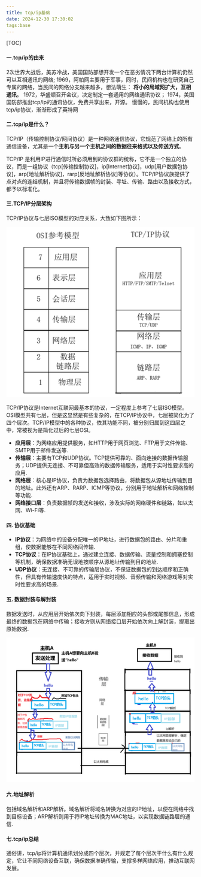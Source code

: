 ```yaml
---
title: tcp/ip基础
date: 2024-12-30 17:30:02
tags:base
---
```


[TOC]

#### 一.tcp/ip的由来

2次世界大战后，美苏冷战，美国国防部想开发一个在恶劣情况下两台计算机仍然可以互相通讯的网络;
1969，阿帕网主要用于军事，同时，民间机构也在研究自己专属的网络，当民间的网络分支越来越多，想法萌生： **将小的局域网扩大，互相通讯**。
1972，华盛顿召开会议，决定制定一套通用的网络通讯协议；
1974，美国国防部推出tcp/ip的通讯协议，免费共享出来，开源。
慢慢的，民间机构也使用tcp/ip协议，渐渐形成了英特网

#### 二.tcp/ip是什么？

TCP/IP（传输控制协议/网间协议）是一种网络通信协议，它规范了网络上的所有通信设备，尤其是一个**主机与另一个主机之间的数据往来格式以及传送方式**。

TCP/IP 是利用IP进行通信时所必须用到的协议群的统称，它不是一个独立的协议，而是一组协议（tcp[传输控制协议]，ip[Internet协议]，udp[用户数据包协议]，arp[地址解析协议]，rarp[反地址解析协议]等协议）。TCP/IP协议族提供了点对点的连结机制，并且将传输数据帧的封装、寻址、传输、路由以及接收方式，都予以标准化。

#### 三.TCP/IP分层架构

TCP/IP协议与七层ISO模型的对应关系，大致如下图所示：



![image-20241230180818018](./TCP.OSI参考模型.png)

TCP/IP协议是Internet互联网最基本的协议，一定程度上参考了七层ISO模型。OSI模型共有七层，但是这显然是有些复杂的，在TCP/IP协议中，七层被简化为了四个层次。TCP/IP模型中的各种协议，依其功能不同，被分别归属到这四层之中，常被视为是简化过后的七层OSI。


- **应用层**：为网络应用提供服务，如HTTP用于网页浏览、FTP用于文件传输、SMTP用于邮件发送等.
- **传输层**：主要有TCP和UDP协议。TCP提供可靠的、面向连接的数据传输服务；UDP提供无连接、不可靠但高效的数据传输服务，适用于实时性要求高的应用.
- **网络层**：核心是IP协议，负责为数据包选择路由，将数据包从源地址传输到目的地址。此外还有ARP、RARP、ICMP等协议，分别用于地址解析和网络控制等功能.
- **网络接口层**：负责数据帧的发送和接收，涉及实际的网络硬件和链路，如以太网、Wi-Fi等.

#### 四. 协议基础


- **IP协议**：为网络中的设备分配唯一的IP地址，进行数据包的路由、分片和重组，使数据能够在不同网络间传输.
- **TCP协议**：在IP协议基础上，通过建立连接、数据传输、流量控制和拥塞控制等机制，确保数据准确无误地按顺序从源地址传输到目的地址.
- **UDP协议**：无连接、不可靠的传输层协议，不保证数据包的到达顺序和正确性，但具有传输速度快的特点，适用于实时视频、音频传输和网络游戏等对实时性要求高的场景.

#### 五. 数据封装与解封装

数据发送时，从应用层开始依次向下封装，每层添加相应的头部或尾部信息，形成最终的数据包在网络中传输；接收方则从网络接口层开始依次向上解封装，提取出原始数据.



![image-20241230195457409](./tcpip模型.png)

#### 六.地址解析

​	包括域名解析和ARP解析。域名解析将域名转换为对应的IP地址，以便在网络中找到目标设备；ARP解析则用于将IP地址转换为MAC地址，以实现数据链路层的通信.

#### 七.tcp/ip总结

通俗讲，tcp/ip将计算机通讯划分成四个层次，并规定了每个层次干什么有什么规定，它让不同网络设备互联，确保数据准确传输，支撑多样网络应用，推动互联网发展。

